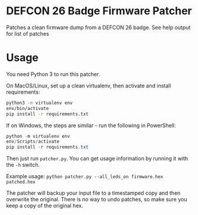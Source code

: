 # DEFCON 26 Badge Firmware Patcher

Patches a clean firmware dump from a DEFCON 26 badge. See help output for list of patches

# Usage

You need Python 3 to run this patcher.

On MacOS/Linux, set up a clean virtualenv, then activate and install requirements:

```bash
python3 -m virtualenv env
env/bin/activate
pip install -r requirements.txt
```

If on Windows, the steps are similar - run the following in PowerShell:
```PowerShell
python -m virtualenv env
env/Scripts/activate
pip install -r requirements.txt
```

Then just run `patcher.py`. You can get usage information by running it with the `-h` switch.

Example usage: `python patcher.py --all_leds_on firmware.hex patched.hex`

The patcher will backup your input file to a timestamped copy and then overwrite the original. There is no way to undo patches, so make sure you keep a copy of the original hex.
